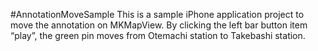 #AnnotationMoveSample
This is a sample iPhone application project to move the annotation on MKMapView.
By clicking the left bar button item “play”, the green pin moves from Otemachi station to Takebashi station.